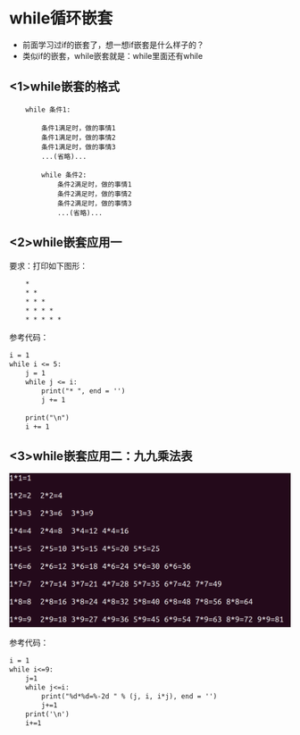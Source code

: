 # while循环嵌套

- 前面学习过if的嵌套了，想一想if嵌套是什么样子的？
- 类似if的嵌套，while嵌套就是：while里面还有while

## <1>while嵌套的格式

```
    while 条件1:

        条件1满足时，做的事情1
        条件1满足时，做的事情2
        条件1满足时，做的事情3
        ...(省略)...

        while 条件2:
            条件2满足时，做的事情1
            条件2满足时，做的事情2
            条件2满足时，做的事情3
            ...(省略)...
```

## <2>while嵌套应用一

要求：打印如下图形：

```
    *
    * *
    * * *
    * * * *
    * * * * *
```

参考代码：

```
i = 1
while i <= 5:
    j = 1
    while j <= i:
        print("* ", end = '')
        j += 1

    print("\n")
    i += 1
```

## <3>while嵌套应用二：九九乘法表

![img](../images/Snip20161017_87.png)

参考代码：

```
i = 1
while i<=9:
    j=1
    while j<=i:
        print("%d*%d=%-2d " % (j, i, i*j), end = '')
        j+=1
    print('\n')
    i+=1
```